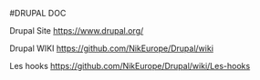 
#DRUPAL DOC



Drupal Site https://www.drupal.org/


Drupal WIKI  https://github.com/NikEurope/Drupal/wiki


Les hooks https://github.com/NikEurope/Drupal/wiki/Les-hooks 








